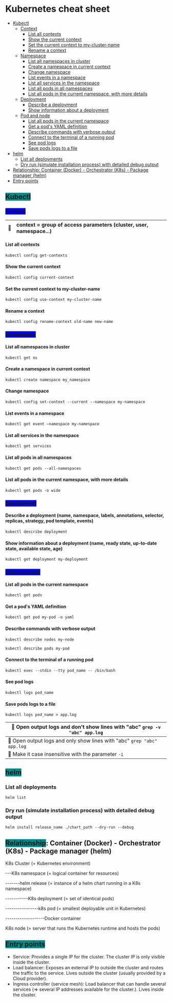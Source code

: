 # Kubernetes cheat sheet

<!-- TOC start (generated with https://github.com/derlin/bitdowntoc) -->

* [Kubectl](#kubectl)
    + [Context](#context)
        - [List all contexts](#list-all-contexts)
        - [Show the current context](#show-the-current-context)
        - [Set the current context to my-cluster-name ](#set-the-current-context-to-my-cluster-name)
        - [Rename a context](#rename-a-context)
    + [Namespace](#namespace)
        - [List all namespaces in cluster](#list-all-namespaces-in-cluster)
        - [Create a namespace in current context](#create-a-namespace-in-current-context)
        - [Change namespace](#change-namespace)
        - [List events in a namespace](#list-events-in-a-namespace)
        - [List all services in the namespace](#list-all-services-in-the-namespace)
        - [List all pods in all namespaces](#list-all-pods-in-all-namespaces)
        - [List all pods in the current namespace, with more details](#list-all-pods-in-the-current-namespace-with-more-details)
    + [Deployment](#deployment)
        - [Describe a deployment](#describe-a-deployment-name-namespace-labels-annotations-selector-replicas-strategy-pod-template-events)
        - [Show information about a deployment](#show-information-about-a-deployment-name-ready-state-up-to-date-state-available-state-age)
    + [Pod and node](#pod-and-node)
        - [List all pods in the current namespace](#list-all-pods-in-the-current-namespace)
        - [Get a pod's YAML definition](#get-a-pods-yaml-definition)
        - [Describe commands with verbose output](#describe-commands-with-verbose-output)
        - [Connect to the terminal of a running pod](#connect-to-the-terminal-of-a-running-pod)
        - [See pod logs](#see-pod-logs)
        - [Save pods logs to a file](#save-pods-logs-to-a-file)
* [helm](#helm)
    + [List all deployments](#list-all-deployments)
    + [Dry run (simulate installation process) with detailed debug output](#dry-run-simulate-installation-process-with-detailed-debug-output)
* [Relationship: Container (Docker) - Orchestrator (K8s) - Package manager (helm)](#relationship-container-docker-orchestrator-k8s-package-manager-helm)
* [Entry points](#entry-points)

<!-- TOC end -->

## <span style="background:darkcyan">Kubectl</span>

### <span style="background:blue">Context</span>

| 📝 | context = group of access parameters (cluster, user, namespace...) |
|----|:-------------------------------------------------------------------|

#### List all contexts

`kubectl config get-contexts`

#### Show the current context

`kubectl config current-context`

#### Set the current context to my-cluster-name 

`kubectl config use-context my-cluster-name`

#### Rename a context

`kubectl config rename-context old-name new-name`

### <span style="background:blue">Namespace</span>

#### List all namespaces in cluster

`kubectl get ns`

#### Create a namespace in current context

`kubectl create namespace my_namespace`

#### Change namespace

`kubectl config set-context --current --namespace my-namespace`

#### List events in a namespace

`kubectl get event –namespace my-namespace`

#### List all services in the namespace

`kubectl get services`

#### List all pods in all namespaces

`kubectl get pods --all-namespaces`

#### List all pods in the current namespace, with more details

`kubectl get pods -o wide`

### <span style="background:blue">Deployment</span>

#### Describe a deployment (name, namespace, labels, annotations, selector, replicas, strategy, pod template, events)

`kubectl describe deployment`

#### Show information about a deployment (name, ready state, up-to-date state, available state, age)
 
`kubectl get deployment my-deployment`

### <span style="background:blue">Pod and node</span>

#### List all pods in the current namespace

`kubectl get pods`

#### Get a pod's YAML definition

`kubectl get pod my-pod -o yaml`       

#### Describe commands with verbose output

`kubectl describe nodes my-node`

`kubectl describe pods my-pod`

#### Connect to the terminal of a running pod

`kubectl exec --stdin --tty pod_name -- /bin/bash`

#### See pod logs

`kubectl logs pod_name`

#### Save pods logs to a file

`kubectl logs pod_name > app.log`

| 📝 Open output logs and don't show lines with "abc" `grep -v "abc" app.log` |
|-----------------------------------------------------------------------------|
| 📝 Open output logs and only show lines with "abc" `grep "abc" app.log`     |
| 📝 Make it case insensitive with the parameter `-i`                         |

## <span style="background:darkcyan">helm</span>

### List all deployments

`helm list`

### Dry run (simulate installation process) with detailed debug output

`helm install release_name ./chart_path --dry-run --debug`

## <span style="background:darkcyan">Relationship</span>: Container (Docker) - Orchestrator (K8s) - Package manager (helm)

K8s Cluster (= Kubernetes environment)

---K8s namespace (= logical container for resources)

-------helm release (= instance of a helm chart running in a K8s namespace)

-----------K8s deployment (= set of identical pods)

----------------k8s pod (= smallest deployable unit in Kubernetes)
 
-------------------Docker container 

K8s node (= server that runs the Kubernetes runtime and hosts the pods)

## <span style="background:darkcyan">Entry points</span>

* Service: Provides a single IP for the cluster. The cluster IP is only visible inside the cluster.
* Load balancer: Exposes an external IP to outside the cluster and routes the traffic to the service. Lives outside the cluster (usually provided by a Cloud provider).
* Ingress controller (service mesh): Load balancer that can handle several services (=> several IP addresses available for the cluster.). Lives inside the cluster.
